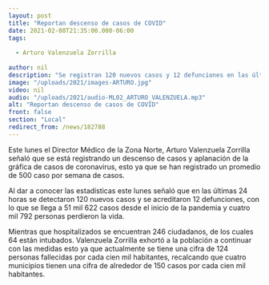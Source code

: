 ```yaml
---
layout: post
title: "Reportan descenso de casos de COVID"
date: 2021-02-08T21:35:00.000-06:00
tags:
  
  - Arturo Valenzuela Zorrilla
  
author: nil
description: "Se registran 120 nuevos casos y 12 defunciones en las últimas 24 horas."
image: "/uploads/2021/images-ARTURO.jpg"
video: nil
audio: "/uploads/2021/audio-ML02_ARTURO_VALENZUELA.mp3"
alt: "Reportan descenso de casos de COVID"
front: false
section: "Local"
redirect_from: /news/182788
---
```


Este lunes el Director Médico de la Zona Norte, Arturo Valenzuela Zorrilla señaló que se está registrando un descenso de casos y aplanación de la gráfica de casos de coronavirus, esto ya que se han registrado un promedio de 500 caso por semana de casos.

Al dar a conocer las estadísticas este lunes señaló que en las últimas 24 horas se detectaron 120 nuevos casos y se acreditaron 12 defunciones, con lo que se llega a 51 mil 622 casos desde el inicio de la pandemia y cuatro mil 792 personas perdieron la vida.

Mientras que hospitalizados se encuentran 246 ciudadanos, de los cuales 64 están intubados. Valenzuela Zorrilla exhortó a la población a continuar con las medidas esto ya que actualmente se tiene una cifra de 124 personas fallecidas por cada cien mil habitantes, recalcando que cuatro municipios tienen una cifra de alrededor de 150 casos por cada cien mil habitantes.